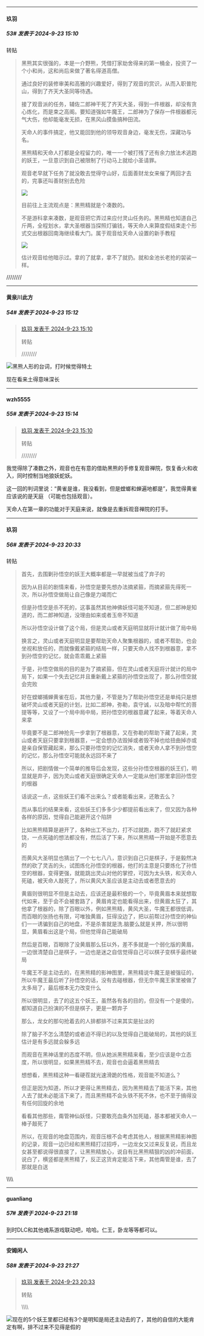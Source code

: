 ﻿
*****

####  玖羽  
##### 53#       发表于 2024-9-23 15:10

转贴 <blockquote>黑熊其实很强的，本是一介野熊，凭借打家劫舍得来的第一桶金，投资了一个小和尚，这和尚后来做了著名得道高僧。

通过良好的装修审美和高雅的兴趣爱好，得到了观音的赏识，从而入职普陀山，得到了齐天大圣同等待遇。

接了观音派的任务，辅佐二郎神干死了齐天大圣，得到一件根器，却没有贪心炼化，而是束之高阁。要知道强如牛魔王，二郎神为了保存一件根器都元气大伤，他却能毫发无损，在黑风山摸鱼搞种田流。

天命人的事件搞定，他又能回到他的领导观音身边，毫发无伤，深藏功与名。

黑熊精和天命人打都是全程留力的，唯一一个被打残了还有余力放法术逃跑的妖王，一旦意识到自己被限制了行动马上就给小圣请罪。

观音老早就下任务了就没敢去觉得守山好，后面善财龙女来催了两回才去的，完事还叫善财别去危险

<img src="https://static.saraba1st.com/image/smiley/face2017/018.png" referrerpolicy="no-referrer"> 

目前往上主流观点是：黑熊精就是个凑数的。

不是游科拿来凑数，是观音把它弄过来应付灵山任务的。黑熊精也知道自己斤两，全程划水，拿大圣根器当探照灯骗钱，等天命人来算度假结束走个形式交出根器回南海继续看大门。属于观音给天命人设置的新手教程

<img src="https://static.saraba1st.com/image/smiley/face2017/018.png" referrerpolicy="no-referrer"> 

估计观音给他暗示过。拿的了就拿，拿不了就扔。就和金池长老抢的袈裟一样。</blockquote>
////////

*****

####  黄泉川此方  
##### 54#       发表于 2024-9-23 15:12

<blockquote><a href="httphttps://bbs.saraba1st.com/2b/forum.php?mod=redirect&amp;goto=findpost&amp;pid=66281747&amp;ptid=2199380" target="_blank">玖羽 发表于 2024-9-23 15:10</a>

转贴

////////</blockquote>
<img src="https://static.saraba1st.com/image/smiley/face2017/067.png" referrerpolicy="no-referrer">黑熊人形的台词，打时候觉得特土

现在看来土得意味深长

*****

####  wzh5555  
##### 55#       发表于 2024-9-23 15:14

<blockquote><a href="httphttps://bbs.saraba1st.com/2b/forum.php?mod=redirect&amp;goto=findpost&amp;pid=66281747&amp;ptid=2199380" target="_blank">玖羽 发表于 2024-9-23 15:10</a>

转贴

////////</blockquote>
我觉得除了凑数之外，观音也在有意的借助黑熊的手修复观音禅院，恢复香火和收入，同时控制当地狼妖蛇妖。

这一回的判词里说：“黄雀是谁，我没看到，但是螳螂和蝉遍地都是”，我觉得黄雀应该说的是天庭 （可能也包括观音）。

天命人在第一章的功能对于天庭来说，就像是去重拆观音禅院的打手。


*****

####  玖羽  
##### 56#       发表于 2024-9-23 20:33

转贴 <blockquote>首先，去围剿孙悟空的妖王大概率都是一早就被当成了弃子的

因为从目前的剧情来看，孙悟空是要先想办法摘紧箍，而摘紧箍先得死一次，所以孙悟空做局让自己像是力竭而亡

但是孙悟空是杀不死的，这事虽然其他神佛妖怪可能不知道，但二郎神是知道的，而二郎神知道，没理由如来或者玉帝不知道

所以孙悟空设计做了这个局，但是灵山或者天庭明显就将计就计做了局中局

换言之，灵山或者天庭明显是要帮助天命人聚集根器的，或者不帮助，也会坐视和放任的，而就像戴紧箍的结局一样，只要天命人找不到根器意，拿不到孙悟空的记忆，就会乖乖戴上紧箍

于是，孙悟空做局的目的是为了摘紧箍，但在灵山或者天庭将计就计的局中局下，如果一个失去记忆并且重新戴上紧箍的孙悟空出现了，那么孙悟空就会完败

好在螳螂捕蝉黄雀在后，其他力量，不管是为了帮助孙悟空还是单纯只是想破坏灵山或者天庭的计划，比如二郎神，弥勒，袁守诚，以及暗中帮忙的菩提等等，又设了一个局中局中局，把孙悟空的根器意藏了起来，等着天命人来拿

毕竟要不是二郎神抢先一步拿到了根器意，又在弥勒的帮助下藏了起来，灵山或者天庭只要拿到根器意，一定会想办法毁掉或者毁不掉也给扭曲掉亦或是亲自保管藏起来，那么只要孙悟空的记忆消失，或者天命人拿不到孙悟空的记忆，那么孙悟空可能就永远回不来了

所以，把剧情做一个简单的推导后会发现，这些分孙悟空根器的妖王们，明显就是弃子，因为灵山或者天庭很确定天命人一定能从他们那里拿回孙悟空的根器

话说这一点，这些妖王们看不出来么？或者能看出来，还敢去么？

而从事后的结果来看，这些妖王们多多少少都提前看出来了，但又因为各种各样的原因，觉得自己能避开这个陷阱

比如黑熊精算是避开了，各种出工不出力，打不过就跑，跑不了就赶紧求饶，一点死磕的想法都没有，然后活了下来，所以黑熊精一开始是不愿意去的

而黄风大圣明显也猜出了一个七七八八，意识到自己只是棋子，于是毅然决然的砍了灵吉的头，试图炼化孙悟空的根器，他打的主意是只要炼化了孙悟空的根器，变得更强，就能跳出灵山对他的掌控，可因为太头铁，和天命人死磕，被天命人敲死了，所以黄风大圣应该是主动去或者愿意去的

黄眉则很明显不但是主动去，应该还是最积极的一个，毕竟黄眉本来就想取代如来，至于会不会被套路了，黄眉肯定也能看得出来，但黄眉太狂了，其他拿了根器的，除了百眼以外，例如黑熊精，黄风大圣，牛魔王都很低调，而百眼的张扬也有限，可唯独黄眉，狂得没边了，把以前帮过孙悟空的神仙们一一诱骗到自己的地盘，不是杀害就是洗.脑要么就是关押，所以很明显，黄眉看出这是个局，但他觉得自己能破局

然后是百眼，百眼除了没黄眉那么狂以外，差不多就是一个弱化版的黄眉，一边很清楚自己是棋子，一边也是迷之自信觉得自己可以棋子变棋手最终破局

牛魔王不是主动去的，在黑熊精的影神图里，黑熊精说牛魔王是被强征的，所以牛魔王最后听了孙悟空的话，没有去碰根器，但无奈牛魔王家里被做了太多局了，最后根本无力改变什么

所以很明显，去了的这五个妖王，虽然各有各的目的，但没有一个是傻的，都知道自己扮演的不但是棋子，更是一颗弃子

那么，龙女的那句抢着去的人排都排不过来其实是扯淡的

除了脑子不怎么清楚的或者迫不得已的以及觉得自己能破局的，其他的妖王估计是有多远就会躲多远

而观音在黑神话里的态度不明，但从她派黑熊精来看，至少应该是中立态度，所以很明显，如果黑熊精不去，观音也会逼着黑熊精去

想想看，黑熊精这种一看硬茬就光速滑跪的性格，观音能不知道么？

但正是因为知道，所以才更得让黑熊精去，因为黑熊精去了能活下来，其他人去了就未必能活下来了，而且黑熊精不会头铁不死不休，也不至于搞得没有任何回旋的余地

看看其他那些，甭管神仙妖怪，只要敢亮血条外加死磕，基本都被天命人一棒子敲死了

所以，在观音的地盘范围内，观音压根不会考虑其他人，根据黑熊精影神图的记录，观音一边已经和黑熊精打过招呼，一边龙女又过来反复说，而且龙女甚至都说得很直接了，让黑熊精放心，说自有比黑熊精狠的凶的冲前面，说白了，横竖都是黑熊精了，反正这货肯定能活下来，其他甭管是谁，去了那就是白送</blockquote>
\\\\\\\\


*****

####  guanliang  
##### 57#       发表于 2024-9-23 21:18

到时DLC和其他魂系游戏联动吧，哈哈。仁王，卧龙等等都可以。


*****

####  安姆闲人  
##### 58#       发表于 2024-9-23 21:27

<blockquote><a href="httphttps://bbs.saraba1st.com/2b/forum.php?mod=redirect&amp;goto=findpost&amp;pid=66284679&amp;ptid=2199380" target="_blank">玖羽 发表于 2024-9-23 20:33</a>

转贴

\\\\\\\\</blockquote>
<img src="https://static.saraba1st.com/image/smiley/face2017/009.gif" referrerpolicy="no-referrer">现在的5个妖王里都已经有3个是明知是局还主动去的了，其他的自信的大能肯定有啊，排不过来不见得是假的

